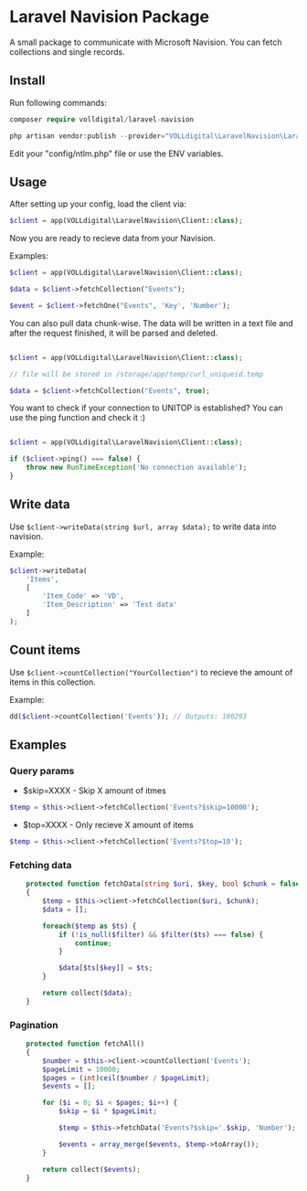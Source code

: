 # Laravel Navision Package

A small package to communicate with Microsoft Navision. You can fetch collections and single records.

## Install

Run following commands:

```php
composer require volldigital/laravel-navision
```

```php
php artisan vendor:publish --provider="VOLLdigital\LaravelNavision\LaravelNavisionServiceProvider"
```

Edit your "config/ntlm.php" file or use the ENV variables.

## Usage

After setting up your config, load the client via:

```php
$client = app(VOLLdigital\LaravelNavision\Client::class);

```

Now you are ready to recieve data from your Navision.

Examples:

```php
$client = app(VOLLdigital\LaravelNavision\Client::class);

$data = $client->fetchCollection("Events");

$event = $client->fetchOne("Events", 'Key', 'Number');

```

You can also pull data chunk-wise. The data will be written in a text file and after the request finished, it will be parsed and deleted.

```php

$client = app(VOLLdigital\LaravelNavision\Client::class);

// file will be stored in /storage/app/temp/curl_uniqueid.temp

$data = $client->fetchCollection("Events", true);

```

You want to check if your connection to UNITOP is established? You can use the ping function and check it :)

```php

$client = app(VOLLdigital\LaravelNavision\Client::class);

if ($client->ping() === false) {
    throw new RunTimeException('No connection available');
}

```


## Write data

Use `$client->writeData(string $url, array $data);` to write data into navision.

Example:

```php
$client->writeData(
    'Items',
    [
        'Item_Code' => 'VD',
        'Item_Description' => 'Test data'
    ]
);
```

## Count items 

Use `$client->countCollection("YourCollection")` to recieve the amount of items in this collection.

Example:

```php
dd($client->countCollection('Events')); // Outputs: 100293
```

## Examples

### Query params

* $skip=XXXX    - Skip X amount of itmes

```php
$temp = $this->client->fetchCollection('Events?$skip=10000');
```

* $top=XXXX     - Only recieve X amount of items

```php
$temp = $this->client->fetchCollection('Events?$top=10');
```

### Fetching data

```php
    protected function fetchData(string $uri, $key, bool $chunk = false, ?callable $filter = null)
    {
        $temp = $this->client->fetchCollection($uri, $chunk);
        $data = [];

        foreach($temp as $ts) {
            if (!is_null($filter) && $filter($ts) === false) {
                continue;
            }

            $data[$ts[$key]] = $ts;
        }

        return collect($data);
    }
```

### Pagination
```php
    protected function fetchAll()
    {
        $number = $this->client->countCollection('Events');
        $pageLimit = 10000;
        $pages = (int)ceil($number / $pageLimit);
        $events = [];

        for ($i = 0; $i < $pages; $i++) {
            $skip = $i * $pageLimit;

            $temp = $this->fetchData('Events?$skip='.$skip, 'Number');

            $events = array_merge($events, $temp->toArray());
        }

        return collect($events);
    }
```